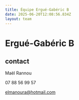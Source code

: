 ```yaml
---
title: Équipe Ergué-Gabéric B
date: 2025-06-20T12:08:56.834Z
layout: team
---
```


# Ergué-Gabéric B



## contact 

Maël Rannou

07 88 56 99 57

elmanoura@hotmail.com

